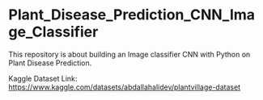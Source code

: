 # Plant_Disease_Prediction_CNN_Image_Classifier
This repository is about building an Image classifier CNN with Python on Plant Disease Prediction.

Kaggle Dataset Link: https://www.kaggle.com/datasets/abdallahalidev/plantvillage-dataset


